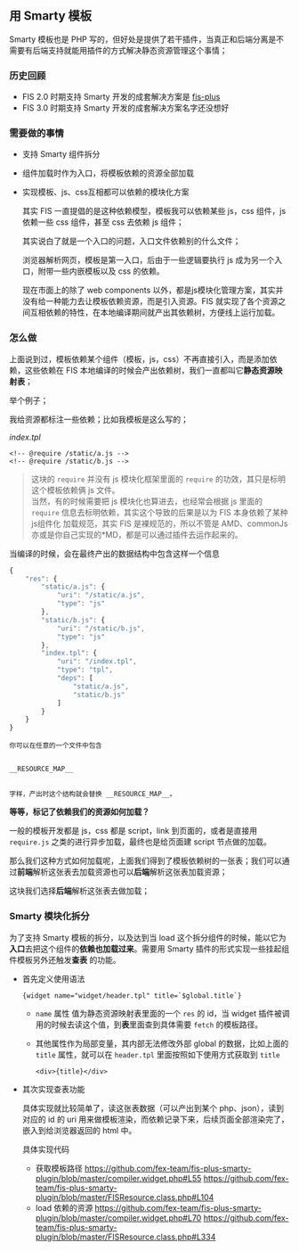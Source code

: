 ## 用 Smarty 模板

Smarty 模板也是 PHP 写的，但好处是提供了若干插件，当真正和后端分离是不需要有后端支持就能用插件的方式解决静态资源管理这个事情；


### 历史回顾

- FIS 2.0 时期支持 Smarty 开发的成套解决方案是 [fis-plus](/fex-team/fis-plus)
- FIS 3.0 时期支持 Smarty 开发的成套解决方案名字还没想好

### 需要做的事情

- 支持 Smarty 组件拆分
- 组件加载时作为入口，将模板依赖的资源全部加载
- 实现模板、js、css互相都可以依赖的模块化方案
    
    其实 FIS 一直提倡的是这种依赖模型，模板我可以依赖某些 js，css 组件，js 依赖一些 css 组件，甚至 css 去依赖 js 组件；

    其实说白了就是一个入口的问题，入口文件依赖别的什么文件；

    浏览器解析网页，模板是第一入口，后由于一些逻辑要执行 js 成为另一个入口，附带一些内嵌模板以及 css 的依赖。

    现在市面上的除了 web components 以外，都是js模块化管理方案，其实并没有给一种能力去让模板依赖资源，而是引入资源。FIS 就实现了各个资源之间互相依赖的特性，在本地编译期间就产出其依赖树，方便线上运行加载。

### 怎么做

上面说到过，模板依赖某个组件（模板，js，css）不再直接引入，而是添加依赖，这些依赖在 FIS 本地编译的时候会产出依赖树，我们一直都叫它**静态资源映射表**；

举个例子；

我给资源都标注一些依赖；比如我模板是这么写的；

*index.tpl*
```smarty
<!-- @require /static/a.js -->
<!-- @require /static/b.js -->
```

> 这块的 `require` 并没有 js 模块化框架里面的 `require` 的功效，其只是标明这个模板依赖俩 js 文件。<br />
> 当然，有的时候需要把 js 模块化也算进去，也经常会根据 js 里面的 `require` 信息去标明依赖，其实这个导致的后果是以为 FIS 本身依赖了某种 js组件化 加载规范，其实 FIS 是裸规范的，所以不管是 AMD、commonJs亦或是你自己实现的*MD，都是可以通过插件去运作起来的。 

当编译的时候，会在最终产出的数据结构中包含这样一个信息

```js
{
    "res": {
        "static/a.js": {
            "uri": "/static/a.js",
            "type": "js"
        },
        "static/b.js": {
            "uri": "/static/b.js",
            "type": "js"
        },
        "index.tpl": {
            "uri": "/index.tpl",
            "type": "tpl",
            "deps": [
                "static/a.js",
                "static/b.js"
            ]
        }
    }
}
```

    你可以在任意的一个文件中包含


    __RESOURCE_MAP__


    字样，产出时这个结构就会替换 __RESOURCE_MAP__。

**等等，标记了依赖我们的资源如何加载？**

一般的模板开发都是 js，css 都是 script，link 到页面的，或者是直接用 `require.js` 之类的进行异步加载，最终也是给页面建 script 节点做的加载。

那么我们这种方式如何加载呢，上面我们得到了模板依赖树的一张表；我们可以通过**前端**解析这张表去加载资源也可以**后端**解析这张表加载资源；

这块我们选择**后端**解析这张表去做加载；

### Smarty 模块化拆分

为了支持 Smarty 模板的拆分，以及达到当 load 这个拆分组件的时候，能以它为**入口**去把这个组件的**依赖也加载过来**。需要用 Smarty 插件的形式实现一些挂起组件模板另外还触发**查表** 的功能。

- 首先定义使用语法
    
    ```smarty
    {widget name="widget/header.tpl" title=`$global.title`}
    ```

    - `name` 属性 值为静态资源映射表里面的一个 `res` 的 id，当 widget 插件被调用的时候去读这个值，到**表**里面查到具体需要 `fetch` 的模板路径。
    - 其他属性作为局部变量，其内部无法修改外部 global 的数据，比如上面的 `title` 属性，就可以在 `header.tpl` 里面按照如下使用方式获取到 `title`

        ```smarty
        <div>{title}</div>
        ```

- 其次实现查表功能

    具体实现就比较简单了，读这张表数据（可以产出到某个 php、json），读到对应的 id 的 uri 用来做模板渲染，而依赖记录下来，后续页面全部渲染完了，嵌入到给浏览器返回的 html 中。

    具体实现代码

    - 获取模板路径 https://github.com/fex-team/fis-plus-smarty-plugin/blob/master/compiler.widget.php#L55 https://github.com/fex-team/fis-plus-smarty-plugin/blob/master/FISResource.class.php#L104
    - load 依赖的资源 https://github.com/fex-team/fis-plus-smarty-plugin/blob/master/compiler.widget.php#L70 https://github.com/fex-team/fis-plus-smarty-plugin/blob/master/FISResource.class.php#L334



